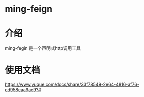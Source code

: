# ming-feign

# 介绍

ming-fegin 是一个声明式http调用工具


# 使用文档

https://www.yuque.com/docs/share/33f78549-2e64-4816-af76-cd958caa9ae9?#